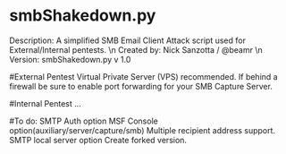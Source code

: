 # smbShakedown.py
  Description: A simplified SMB Email Client Attack script used for External/Internal pentests. \n
  Created by: Nick Sanzotta / @beamr \n
  Version: smbShakedown.py v 1.0

#External Pentest
  Virtual Private Server (VPS) recommended.
  If behind a firewall be sure to enable port forwarding for your SMB Capture Server.

#Internal Pentest
  ...


#To do:
  SMTP Auth option
  MSF Console option(auxiliary/server/capture/smb)
  Multiple recipient address support.
  SMTP local server option
  Create forked version.
